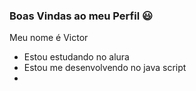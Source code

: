 ### Boas Vindas ao meu Perfil 😃

Meu nome é Victor

- Estou estudando no alura
- Estou me desenvolvendo no java script
- 
